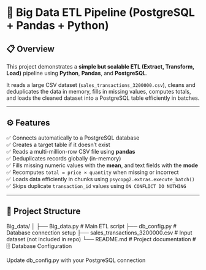 # 🧠 Big Data ETL Pipeline (PostgreSQL + Pandas + Python)

## 📋 Overview
This project demonstrates a **simple but scalable ETL (Extract, Transform, Load)** pipeline using **Python**, **Pandas**, and **PostgreSQL**.

It reads a large CSV dataset (`sales_transactions_3200000.csv`), cleans and deduplicates the data in memory, fills in missing values, computes totals, and loads the cleaned dataset into a PostgreSQL table efficiently in batches.

---

## ⚙️ Features
✅ Connects automatically to a PostgreSQL database  
✅ Creates a target table if it doesn’t exist  
✅ Reads a multi-million-row CSV file using **pandas**  
✅ Deduplicates records globally (in-memory)  
✅ Fills missing numeric values with the **mean**, and text fields with the **mode**  
✅ Recomputes `total = price × quantity` when missing or incorrect  
✅ Loads data efficiently in chunks using `psycopg2.extras.execute_batch()`  
✅ Skips duplicate `transaction_id` values using `ON CONFLICT DO NOTHING`

---

## 📁 Project Structure
Big_data/
│
├── Big_data.py # Main ETL script
├── db_config.py # Database connection setup
├── sales_transactions_3200000.csv # Input dataset (not included in repo)
└── README.md # Project documentation
#🗄️ Database Configuration

Update db_config.py with your PostgreSQL connection
